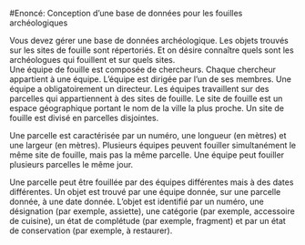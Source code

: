 #Enoncé:
Conception d’une base de données pour les fouilles archéologiques  

Vous devez gérer une base de données archéologique. Les objets trouvés sur les sites de fouille sont 
répertoriés. Et on désire connaître quels sont les archéologues qui fouillent et sur quels sites.  
Une équipe de fouille est composée de chercheurs. Chaque chercheur appartient à une équipe. 
L’équipe est dirigée par l’un de ses membres. Une équipe a obligatoirement un directeur.
Les équipes travaillent sur des parcelles qui appartiennent à des sites de fouille. Le site de fouille est 
un espace géographique portant le nom de la ville la plus proche. Un site de fouille est divisé en 
parcelles disjointes.  

Une parcelle est caractérisée par un numéro, une longueur (en mètres) et une largeur (en mètres).
Plusieurs équipes peuvent fouiller simultanément le même site de fouille, mais pas la même parcelle. 
Une équipe peut fouiller plusieurs parcelles le même jour.  

Une parcelle peut être fouillée par des équipes différentes mais à des dates différentes.
Un objet est trouvé par une équipe donnée, sur une parcelle donnée, à une date donnée. L’objet est 
identifié par un numéro, une désignation (par exemple, assiette), une catégorie (par exemple, 
accessoire de cuisine), un état de complétude (par exemple, fragment) et par un état de conservation 
(par exemple, à restaurer).  
